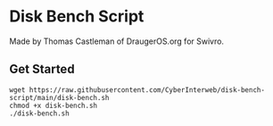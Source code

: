 # Disk Bench Script
Made by Thomas Castleman of DraugerOS.org for Swivro.

## Get Started
```
wget https://raw.githubusercontent.com/CyberInterweb/disk-bench-script/main/disk-bench.sh
chmod +x disk-bench.sh
./disk-bench.sh
